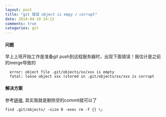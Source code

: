 ```yaml
---
layout: post
title: "git 错误 object is empy / corrupt"
date: 2014-04-10 14:12
comments: true
categories: git
---
```

#### 问题

早上上班开始工作是准备git push到远程服务器时，出现下面错误！我估计是之前的merge导致的

```
  error: object file .git/objects/xx/xxx is empty
  fatal: loose object xxx (stored in .git/objects/xx/xxx is corrupt
```
#### 解决方案

参考[链接](http://vincesalvino.blogspot.jp/2013/08/git-empty-files-corrupt-objects-and.html), 其实我就是删除空的commit就可以了

	find .git/objects/ -size 0 -exec rm -f {} \; 



